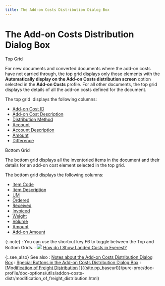 ```yaml
---
title: The Add-on Costs Distribution Dialog Box
---
```


# The Add-on Costs Distribution Dialog Box


Top Grid


For new documents and converted documents where the add-on costs have  not carried through, the top grid displays only those elements with the  **Automatically display on the Add-on Costs 
 distribution screen** option selected in the **Add-on 
 Costs** profile. For all other documents, the top grid displays the  details of all the add-on costs defined for the document.


The top grid  displays  the following columns:

- [Add-on  Cost ID]({{site.pp_baseurl}}/misc/add_on_cost_id_aoc_distribution_dialog_pur.html)
- [Add-on  Cost Description]({{site.pp_baseurl}}/misc/add_on_cost_description_aoc_distribution_dialog_pur.html)
- [Distribution  Method]({{site.pp_baseurl}}/misc/distribution_method_aoc_distribution_dialog_pur.html)
- [Account]({{site.pp_baseurl}}/misc/account_aoc_distribution_dialog_pur.html)
- [Account  Description]({{site.pp_baseurl}}/misc/account_description_aoc_distribution_dialog_pur.html)
- [Amount]({{site.pp_baseurl}}/misc/amount_aoc_distribution_dialog_top_grid_pur.html)
- [Difference]({{site.pp_baseurl}}/misc/difference_aoc_distribution_dialog_pur.html)



Bottom Grid


The bottom grid displays all the inventoried items in the document and  their details for an add-on cost element selected in the top grid.


The bottom grid displays the following columns:

- [Item  Code]({{site.pp_baseurl}}/misc/item_code_aoc_distribution_dialog_pur.html)
- [Item  Description]({{site.pp_baseurl}}/misc/item_description_aoc_distribution_dialog_pur.html)
- [UM]({{site.pp_baseurl}}/misc/um_aoc_distribution_dialog_pur.html)
- [Ordered]({{site.pp_baseurl}}/misc/ordered_aoc_distribution_dialog_pur.html)
- [Received]({{site.pp_baseurl}}/misc/received_aoc_distribution_dialog_pur.html)
- [Invoiced]({{site.pp_baseurl}}/misc/invoiced_aoc_distribution_dialog_pur.html)
- [Weight]({{site.pp_baseurl}}/misc/weight_aoc_distribution_dialog_pur.html)
- [Volume]({{site.pp_baseurl}}/misc/volume_aoc_distribution_dialog_pur.html)
- [Amount]({{site.pp_baseurl}}/misc/amount_aoc_distribution_dialog_bottom_grid_pur.html)
- [Add-on  Amount]({{site.pp_baseurl}}/misc/add_on_amount_aoc_distribution_dialog_pur.html)



{:.note}
: You can use the shortcut key F6 to toggle between  the Top and Bottom Grids.
: ![]({{site.pp_baseurl}}/img/lens.gif) [How  do I Show Landed Costs in Everest?]({{site.pp_baseurl}}/misc/how_do_i_show_landed_costs_in_everest_pur.html)


{:.see_also}
See also
: [Notes  about the Add-on Costs Distribution Dialog Box]({{site.pp_baseurl}}/misc/notes_about_the_add_on_costs_distribution_dialog_box_pur.html)
: [Special  Buttons in the Add-on Costs Distribution Dialog Box]({{site.pp_baseurl}}/misc/special_buttons_in_the_add_on_costs_distribution_dialog_box_pur.html)
: [Mod[ification  of Freight Distribution]({{site.pp_baseurl}}/misc/special_buttons_in_the_add_on_costs_distribution_dialog_box_pur.html) ]({{site.pp_baseurl}}/purc-proc/doc-profile/doc-options/utils/addon-costs-distr/modification_of_freight_distribution.html)
